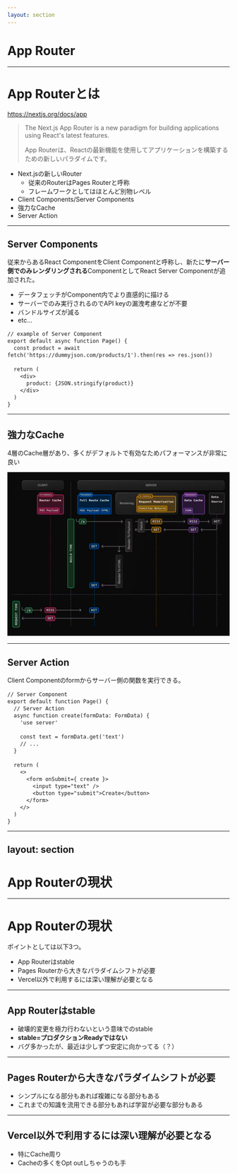 ```yaml
---
layout: section
---
```


# App Router

---

# App Routerとは

https://nextjs.org/docs/app

> The Next.js App Router is a new paradigm for building applications using React's latest features.
> 
> App Routerは、Reactの最新機能を使用してアプリケーションを構築するための新しいパラダイムです。

- Next.jsの新しいRouter
  - 従来のRouterはPages Routerと呼称
  - フレームワークとしてはほとんど別物レベル
- Client Components/Server Components
- 強力なCache
- Server Action

---

## Server Components

従来からあるReact ComponentをClient Componentと呼称し、新たに**サーバー側でのみレンダリングされる**ComponentとしてReact Server Componentが追加された。

- データフェッチがComponent内でより直感的に描ける
- サーバーでのみ実行されるのでAPI keyの漏洩考慮などが不要
- バンドルサイズが減る
- etc...

```tsx {all|3}
// example of Server Component
export default async function Page() {
  const product = await fetch('https://dummyjson.com/products/1').then(res => res.json())

  return (
    <div>
      product: {JSON.stringify(product)}
    </div>
  )
}
```

---

## 強力なCache

4層のCache層があり、多くがデフォルトで有効なためパフォーマンスが非常に良い

<div class="flex justify-center">
  <img src="/assets/next-cache.png" class="w-100">
</div>

---

## Server Action

Client Componentのformからサーバー側の関数を実行できる。

```tsx {all|3-9}
// Server Component
export default function Page() {
  // Server Action
  async function create(formData: FormData) {
    'use server'
    
    const text = formData.get('text')
    // ...
  }
 
  return (
    <>
      <form onSubmit={ create }>
        <input type="text" />
        <button type="submit">Create</button>
      </form>
    </>
  )
}
```

---
layout: section
---

# App Routerの現状

---

# App Routerの現状

ポイントとしては以下3つ。

- App Routerはstable
- Pages Routerから大きなパラダイムシフトが必要
- Vercel以外で利用するには深い理解が必要となる

---

## App Routerはstable

- 破壊的変更を極力行わないという意味でのstable
- **stable=プロダクションReadyではない**
- バグ多かったが、最近は少しずつ安定に向かってる（？）

---

## Pages Routerから大きなパラダイムシフトが必要

- シンプルになる部分もあれば複雑になる部分もある
- これまでの知識を流用できる部分もあれば学習が必要な部分もある

---

## Vercel以外で利用するには深い理解が必要となる

- 特にCache周り
- Cacheの多くをOpt outしちゃうのも手
